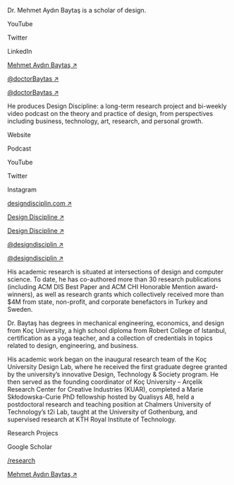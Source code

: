 <div class="row mb-3">
<div class="col-lg-6" markdown="1">

<p markdown='1'>
Dr. Mehmet Aydın Baytaş is a scholar of design.
</p>

</div><!-- col -->
</div><!-- .row -->


<div class="row mb-5 row-cols-2 row-cols-sm-2 row-cols-md-3 row-cols-lg-4">

<div class="col" markdown="1">
  
YouTube

Twitter

LinkedIn

</div><!-- col -->
<div class="col" markdown="1">
  
[Mehmet Aydın Baytaş ↗](http://youtube.com/mbaytas)

[@doctorBaytas ↗](http://twitter.com/doctorBaytas)

[@doctorBaytas ↗](https://www.linkedin.com/in/doctorbaytas)

</div><!-- col -->
</div><!-- .row -->




<div class="row mb-3">
<div class="col-lg-6" markdown="1">

He produces Design Discipline: a long-term research project and bi-weekly video podcast on the theory and practice of design, from perspectives including business, technology, art, research, and personal growth.

</div><!-- col -->
</div><!-- .row -->


<div class="row mb-5 row-cols-2 row-cols-sm-2 row-cols-md-3 row-cols-lg-4">
<div class="col" markdown="1">
  
Website

Podcast

YouTube

Twitter

Instagram

</div><!-- col -->
<div class="col" markdown="1">
  
[designdisciplin.com ↗](http://designdisciplin.com)

[Design Discipline ↗](http://podcast.designdisciplin.com)

[Design Discipline ↗](https://www.youtube.com/channel/UCtXM3JdnERaNOiFKaHZJL_w)

[@designdisciplin ↗](http://twitter.com/designdisciplin)

[@designdisciplin ↗](http://instagram.com/designdisciplin.com)

</div><!-- col -->
</div><!-- .row -->




<div class="row mb-3">
<div class="col-lg-6" markdown="1">

His academic research is situated at intersections of design and computer science. To date, he has co-authored more than 30 research publications (including ACM DIS Best Paper and ACM CHI Honorable Mention award-winners), as well as research grants which collectively received more than $4M from state, non-profit, and corporate benefactors in Turkey and Sweden. 

Dr. Baytaş has degrees in mechanical engineering, economics, and design from Koç University, a high school diploma from Robert College of Istanbul, certification as a yoga teacher, and a collection of credentials in topics related to design, engineering, and business.

His academic work began on the inaugural research team of the Koç University Design Lab, where he received the first graduate degree granted by the university’s innovative Design, Technology & Society program. He then served as the founding coordinator of Koç University – Arçelik Research Center for Creative Industries (KUAR), completed a Marie Skłodowska-Curie PhD fellowship hosted by Qualisys AB, held a postdoctoral research and teaching position at Chalmers University of Technology’s t2i Lab, taught at the University of Gothenburg, and supervised research at KTH Royal Institute of Technology.
  
</div><!-- col -->
</div><!-- row -->

<div class="row mb-5 row-cols-2 row-cols-sm-2 row-cols-md-3 row-cols-lg-4">
<div class="col" markdown="1">

Research Projecs

Google Scholar

</div><!-- col -->
<div class="col" markdown="1">

[/research](/research/)

[Mehmet Aydın Baytaş ↗](https://scholar.google.com/citations?user=2ZPGfGYAAAAJ)
 

</div><!-- col -->
</div><!-- .row -->

